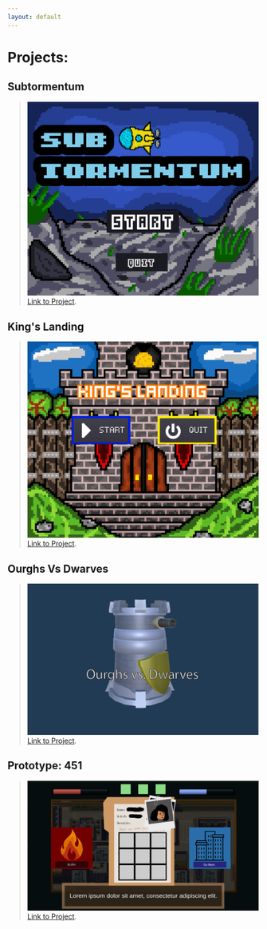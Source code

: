 ```yaml
---
layout: default
---
```

# **Projects:**

## Subtormentum
> ![Subtormentum Project](/assets/images/subtormentum.png)
> [Link to Project](https://jtonner.com/subtormentum/ "Subtormentum Project").
## King's Landing
> ![King's Land Project](/assets/images/king_landing.png)
> [Link to Project](https://jtonner.com/kingslanding/ "King's Landing Project").
## Ourghs Vs Dwarves
> ![G300 Final](/assets/images/G300.png)
> [Link to Project](https://jtonner.com/g300/ "Ourghs Vs. Dwarves Project").
## Prototype: 451
> ![King's Land Project](/assets/images/prototype451.png)
> [Link to Project](https://jtonner.com/prototype451/ "Prototype: 451").



